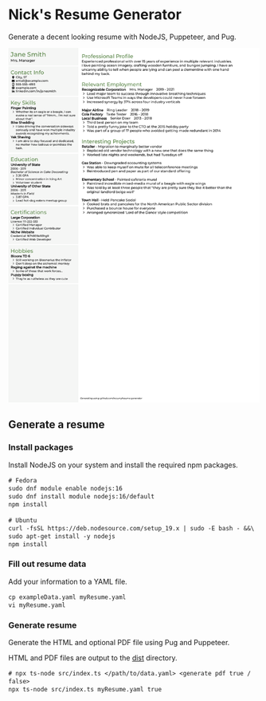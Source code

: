 # Nick's Resume Generator

Generate a decent looking resume with NodeJS, Puppeteer, and Pug.

![](exampleResume.png?raw=true)

## Generate a resume

### Install packages

Install NodeJS on your system and install the required npm packages.

```shell
# Fedora
sudo dnf module enable nodejs:16
sudo dnf install module nodejs:16/default
npm install

# Ubuntu
curl -fsSL https://deb.nodesource.com/setup_19.x | sudo -E bash - &&\
sudo apt-get install -y nodejs
npm install
```

### Fill out resume data

Add your information to a YAML file.

```shell
cp exampleData.yaml myResume.yaml
vi myResume.yaml
```

### Generate resume

Generate the HTML and optional PDF file using Pug and Puppeteer. 

HTML and PDF files are output to the [dist](dist) directory.

```shell
# npx ts-node src/index.ts </path/to/data.yaml> <generate pdf true / false>
npx ts-node src/index.ts myResume.yaml true
```